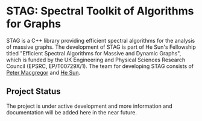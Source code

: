 # STAG: Spectral Toolkit of Algorithms for Graphs

STAG is a C++ library providing efficient spectral algorithms for the analysis of massive graphs. The development of STAG is part of He Sun's Fellowship  titled "Efficient Spectral Algorithms for Massive and Dynamic Graphs", which is funded by the UK Engineering and Physical Sciences Research Council (EPSRC, EP/T00729X/1). The team for developing STAG consists of [Peter Macgregor](https://pmacg.github.io/index.html) and [He Sun](https://homepages.inf.ed.ac.uk/hsun4/index.html).

## Project Status
The project is under active development and more information and documentation will be added here in the near future.
